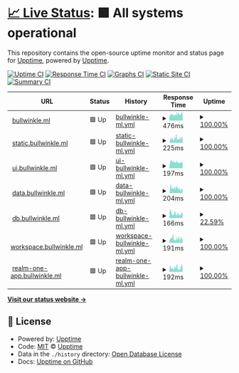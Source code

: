 # [📈 Live Status](https://monitor.bullwinkle.ml): <!--live status--> **🟩 All systems operational**

This repository contains the open-source uptime monitor and status page for [Upptime](https://upptime.js.org), powered by [Upptime](https://github.com/upptime/upptime).

[![Uptime CI](https://github.com/bullwinkle-org/monitor-uptime/workflows/Uptime%20CI/badge.svg)](https://github.com/upptime/upptime/actions?query=workflow%3A%22Uptime+CI%22)
[![Response Time CI](https://github.com/bullwinkle-org/monitor-uptime/workflows/Response%20Time%20CI/badge.svg)](https://github.com/upptime/upptime/actions?query=workflow%3A%22Response+Time+CI%22)
[![Graphs CI](https://github.com/bullwinkle-org/monitor-uptime/workflows/Graphs%20CI/badge.svg)](https://github.com/upptime/upptime/actions?query=workflow%3A%22Graphs+CI%22)
[![Static Site CI](https://github.com/bullwinkle-org/monitor-uptime/workflows/Static%20Site%20CI/badge.svg)](https://github.com/upptime/upptime/actions?query=workflow%3A%22Static+Site+CI%22)
[![Summary CI](https://github.com/bullwinkle-org/monitor-uptime/workflows/Summary%20CI/badge.svg)](https://github.com/upptime/upptime/actions?query=workflow%3A%22Summary+CI%22)

<!--start: status pages-->
<!-- This summary is generated by Upptime (https://github.com/upptime/upptime) -->
<!-- Do not edit this manually, your changes will be overwritten -->
<!-- prettier-ignore -->
| URL | Status | History | Response Time | Uptime |
| --- | ------ | ------- | ------------- | ------ |
| <img alt="" src="https://favicons.githubusercontent.com/bullwinkle.ml" height="13"> [bullwinkle.ml](https://bullwinkle.ml) | 🟩 Up | [bullwinkle-ml.yml](https://github.com/bullwinkle-org/monitor-uptime/commits/HEAD/history/bullwinkle-ml.yml) | <details><summary><img alt="Response time graph" src="./graphs/bullwinkle-ml/response-time-week.png" height="20"> 476ms</summary><br><a href="https://monitor.bullwinkle.ml/history/bullwinkle-ml"><img alt="Response time 476" src="https://img.shields.io/endpoint?url=https%3A%2F%2Fraw.githubusercontent.com%2Fbullwinkle-org%2Fmonitor-uptime%2FHEAD%2Fapi%2Fbullwinkle-ml%2Fresponse-time.json"></a><br><a href="https://monitor.bullwinkle.ml/history/bullwinkle-ml"><img alt="24-hour response time 476" src="https://img.shields.io/endpoint?url=https%3A%2F%2Fraw.githubusercontent.com%2Fbullwinkle-org%2Fmonitor-uptime%2FHEAD%2Fapi%2Fbullwinkle-ml%2Fresponse-time-day.json"></a><br><a href="https://monitor.bullwinkle.ml/history/bullwinkle-ml"><img alt="7-day response time 476" src="https://img.shields.io/endpoint?url=https%3A%2F%2Fraw.githubusercontent.com%2Fbullwinkle-org%2Fmonitor-uptime%2FHEAD%2Fapi%2Fbullwinkle-ml%2Fresponse-time-week.json"></a><br><a href="https://monitor.bullwinkle.ml/history/bullwinkle-ml"><img alt="30-day response time 476" src="https://img.shields.io/endpoint?url=https%3A%2F%2Fraw.githubusercontent.com%2Fbullwinkle-org%2Fmonitor-uptime%2FHEAD%2Fapi%2Fbullwinkle-ml%2Fresponse-time-month.json"></a><br><a href="https://monitor.bullwinkle.ml/history/bullwinkle-ml"><img alt="1-year response time 476" src="https://img.shields.io/endpoint?url=https%3A%2F%2Fraw.githubusercontent.com%2Fbullwinkle-org%2Fmonitor-uptime%2FHEAD%2Fapi%2Fbullwinkle-ml%2Fresponse-time-year.json"></a></details> | <details><summary><a href="https://monitor.bullwinkle.ml/history/bullwinkle-ml">100.00%</a></summary><a href="https://monitor.bullwinkle.ml/history/bullwinkle-ml"><img alt="All-time uptime 100.00%" src="https://img.shields.io/endpoint?url=https%3A%2F%2Fraw.githubusercontent.com%2Fbullwinkle-org%2Fmonitor-uptime%2FHEAD%2Fapi%2Fbullwinkle-ml%2Fuptime.json"></a><br><a href="https://monitor.bullwinkle.ml/history/bullwinkle-ml"><img alt="24-hour uptime 100.00%" src="https://img.shields.io/endpoint?url=https%3A%2F%2Fraw.githubusercontent.com%2Fbullwinkle-org%2Fmonitor-uptime%2FHEAD%2Fapi%2Fbullwinkle-ml%2Fuptime-day.json"></a><br><a href="https://monitor.bullwinkle.ml/history/bullwinkle-ml"><img alt="7-day uptime 100.00%" src="https://img.shields.io/endpoint?url=https%3A%2F%2Fraw.githubusercontent.com%2Fbullwinkle-org%2Fmonitor-uptime%2FHEAD%2Fapi%2Fbullwinkle-ml%2Fuptime-week.json"></a><br><a href="https://monitor.bullwinkle.ml/history/bullwinkle-ml"><img alt="30-day uptime 100.00%" src="https://img.shields.io/endpoint?url=https%3A%2F%2Fraw.githubusercontent.com%2Fbullwinkle-org%2Fmonitor-uptime%2FHEAD%2Fapi%2Fbullwinkle-ml%2Fuptime-month.json"></a><br><a href="https://monitor.bullwinkle.ml/history/bullwinkle-ml"><img alt="1-year uptime 100.00%" src="https://img.shields.io/endpoint?url=https%3A%2F%2Fraw.githubusercontent.com%2Fbullwinkle-org%2Fmonitor-uptime%2FHEAD%2Fapi%2Fbullwinkle-ml%2Fuptime-year.json"></a></details>
| <img alt="" src="https://favicons.githubusercontent.com/static.bullwinkle.ml" height="13"> [static.bullwinkle.ml](https://static.bullwinkle.ml) | 🟩 Up | [static-bullwinkle-ml.yml](https://github.com/bullwinkle-org/monitor-uptime/commits/HEAD/history/static-bullwinkle-ml.yml) | <details><summary><img alt="Response time graph" src="./graphs/static-bullwinkle-ml/response-time-week.png" height="20"> 225ms</summary><br><a href="https://monitor.bullwinkle.ml/history/static-bullwinkle-ml"><img alt="Response time 225" src="https://img.shields.io/endpoint?url=https%3A%2F%2Fraw.githubusercontent.com%2Fbullwinkle-org%2Fmonitor-uptime%2FHEAD%2Fapi%2Fstatic-bullwinkle-ml%2Fresponse-time.json"></a><br><a href="https://monitor.bullwinkle.ml/history/static-bullwinkle-ml"><img alt="24-hour response time 228" src="https://img.shields.io/endpoint?url=https%3A%2F%2Fraw.githubusercontent.com%2Fbullwinkle-org%2Fmonitor-uptime%2FHEAD%2Fapi%2Fstatic-bullwinkle-ml%2Fresponse-time-day.json"></a><br><a href="https://monitor.bullwinkle.ml/history/static-bullwinkle-ml"><img alt="7-day response time 225" src="https://img.shields.io/endpoint?url=https%3A%2F%2Fraw.githubusercontent.com%2Fbullwinkle-org%2Fmonitor-uptime%2FHEAD%2Fapi%2Fstatic-bullwinkle-ml%2Fresponse-time-week.json"></a><br><a href="https://monitor.bullwinkle.ml/history/static-bullwinkle-ml"><img alt="30-day response time 225" src="https://img.shields.io/endpoint?url=https%3A%2F%2Fraw.githubusercontent.com%2Fbullwinkle-org%2Fmonitor-uptime%2FHEAD%2Fapi%2Fstatic-bullwinkle-ml%2Fresponse-time-month.json"></a><br><a href="https://monitor.bullwinkle.ml/history/static-bullwinkle-ml"><img alt="1-year response time 225" src="https://img.shields.io/endpoint?url=https%3A%2F%2Fraw.githubusercontent.com%2Fbullwinkle-org%2Fmonitor-uptime%2FHEAD%2Fapi%2Fstatic-bullwinkle-ml%2Fresponse-time-year.json"></a></details> | <details><summary><a href="https://monitor.bullwinkle.ml/history/static-bullwinkle-ml">100.00%</a></summary><a href="https://monitor.bullwinkle.ml/history/static-bullwinkle-ml"><img alt="All-time uptime 100.00%" src="https://img.shields.io/endpoint?url=https%3A%2F%2Fraw.githubusercontent.com%2Fbullwinkle-org%2Fmonitor-uptime%2FHEAD%2Fapi%2Fstatic-bullwinkle-ml%2Fuptime.json"></a><br><a href="https://monitor.bullwinkle.ml/history/static-bullwinkle-ml"><img alt="24-hour uptime 100.00%" src="https://img.shields.io/endpoint?url=https%3A%2F%2Fraw.githubusercontent.com%2Fbullwinkle-org%2Fmonitor-uptime%2FHEAD%2Fapi%2Fstatic-bullwinkle-ml%2Fuptime-day.json"></a><br><a href="https://monitor.bullwinkle.ml/history/static-bullwinkle-ml"><img alt="7-day uptime 100.00%" src="https://img.shields.io/endpoint?url=https%3A%2F%2Fraw.githubusercontent.com%2Fbullwinkle-org%2Fmonitor-uptime%2FHEAD%2Fapi%2Fstatic-bullwinkle-ml%2Fuptime-week.json"></a><br><a href="https://monitor.bullwinkle.ml/history/static-bullwinkle-ml"><img alt="30-day uptime 100.00%" src="https://img.shields.io/endpoint?url=https%3A%2F%2Fraw.githubusercontent.com%2Fbullwinkle-org%2Fmonitor-uptime%2FHEAD%2Fapi%2Fstatic-bullwinkle-ml%2Fuptime-month.json"></a><br><a href="https://monitor.bullwinkle.ml/history/static-bullwinkle-ml"><img alt="1-year uptime 100.00%" src="https://img.shields.io/endpoint?url=https%3A%2F%2Fraw.githubusercontent.com%2Fbullwinkle-org%2Fmonitor-uptime%2FHEAD%2Fapi%2Fstatic-bullwinkle-ml%2Fuptime-year.json"></a></details>
| <img alt="" src="https://favicons.githubusercontent.com/ui.bullwinkle.ml" height="13"> [ui.bullwinkle.ml](https://ui.bullwinkle.ml) | 🟩 Up | [ui-bullwinkle-ml.yml](https://github.com/bullwinkle-org/monitor-uptime/commits/HEAD/history/ui-bullwinkle-ml.yml) | <details><summary><img alt="Response time graph" src="./graphs/ui-bullwinkle-ml/response-time-week.png" height="20"> 197ms</summary><br><a href="https://monitor.bullwinkle.ml/history/ui-bullwinkle-ml"><img alt="Response time 197" src="https://img.shields.io/endpoint?url=https%3A%2F%2Fraw.githubusercontent.com%2Fbullwinkle-org%2Fmonitor-uptime%2FHEAD%2Fapi%2Fui-bullwinkle-ml%2Fresponse-time.json"></a><br><a href="https://monitor.bullwinkle.ml/history/ui-bullwinkle-ml"><img alt="24-hour response time 190" src="https://img.shields.io/endpoint?url=https%3A%2F%2Fraw.githubusercontent.com%2Fbullwinkle-org%2Fmonitor-uptime%2FHEAD%2Fapi%2Fui-bullwinkle-ml%2Fresponse-time-day.json"></a><br><a href="https://monitor.bullwinkle.ml/history/ui-bullwinkle-ml"><img alt="7-day response time 197" src="https://img.shields.io/endpoint?url=https%3A%2F%2Fraw.githubusercontent.com%2Fbullwinkle-org%2Fmonitor-uptime%2FHEAD%2Fapi%2Fui-bullwinkle-ml%2Fresponse-time-week.json"></a><br><a href="https://monitor.bullwinkle.ml/history/ui-bullwinkle-ml"><img alt="30-day response time 197" src="https://img.shields.io/endpoint?url=https%3A%2F%2Fraw.githubusercontent.com%2Fbullwinkle-org%2Fmonitor-uptime%2FHEAD%2Fapi%2Fui-bullwinkle-ml%2Fresponse-time-month.json"></a><br><a href="https://monitor.bullwinkle.ml/history/ui-bullwinkle-ml"><img alt="1-year response time 197" src="https://img.shields.io/endpoint?url=https%3A%2F%2Fraw.githubusercontent.com%2Fbullwinkle-org%2Fmonitor-uptime%2FHEAD%2Fapi%2Fui-bullwinkle-ml%2Fresponse-time-year.json"></a></details> | <details><summary><a href="https://monitor.bullwinkle.ml/history/ui-bullwinkle-ml">100.00%</a></summary><a href="https://monitor.bullwinkle.ml/history/ui-bullwinkle-ml"><img alt="All-time uptime 100.00%" src="https://img.shields.io/endpoint?url=https%3A%2F%2Fraw.githubusercontent.com%2Fbullwinkle-org%2Fmonitor-uptime%2FHEAD%2Fapi%2Fui-bullwinkle-ml%2Fuptime.json"></a><br><a href="https://monitor.bullwinkle.ml/history/ui-bullwinkle-ml"><img alt="24-hour uptime 100.00%" src="https://img.shields.io/endpoint?url=https%3A%2F%2Fraw.githubusercontent.com%2Fbullwinkle-org%2Fmonitor-uptime%2FHEAD%2Fapi%2Fui-bullwinkle-ml%2Fuptime-day.json"></a><br><a href="https://monitor.bullwinkle.ml/history/ui-bullwinkle-ml"><img alt="7-day uptime 100.00%" src="https://img.shields.io/endpoint?url=https%3A%2F%2Fraw.githubusercontent.com%2Fbullwinkle-org%2Fmonitor-uptime%2FHEAD%2Fapi%2Fui-bullwinkle-ml%2Fuptime-week.json"></a><br><a href="https://monitor.bullwinkle.ml/history/ui-bullwinkle-ml"><img alt="30-day uptime 100.00%" src="https://img.shields.io/endpoint?url=https%3A%2F%2Fraw.githubusercontent.com%2Fbullwinkle-org%2Fmonitor-uptime%2FHEAD%2Fapi%2Fui-bullwinkle-ml%2Fuptime-month.json"></a><br><a href="https://monitor.bullwinkle.ml/history/ui-bullwinkle-ml"><img alt="1-year uptime 100.00%" src="https://img.shields.io/endpoint?url=https%3A%2F%2Fraw.githubusercontent.com%2Fbullwinkle-org%2Fmonitor-uptime%2FHEAD%2Fapi%2Fui-bullwinkle-ml%2Fuptime-year.json"></a></details>
| <img alt="" src="https://favicons.githubusercontent.com/data.bullwinkle.ml" height="13"> [data.bullwinkle.ml](https://data.bullwinkle.ml) | 🟩 Up | [data-bullwinkle-ml.yml](https://github.com/bullwinkle-org/monitor-uptime/commits/HEAD/history/data-bullwinkle-ml.yml) | <details><summary><img alt="Response time graph" src="./graphs/data-bullwinkle-ml/response-time-week.png" height="20"> 204ms</summary><br><a href="https://monitor.bullwinkle.ml/history/data-bullwinkle-ml"><img alt="Response time 204" src="https://img.shields.io/endpoint?url=https%3A%2F%2Fraw.githubusercontent.com%2Fbullwinkle-org%2Fmonitor-uptime%2FHEAD%2Fapi%2Fdata-bullwinkle-ml%2Fresponse-time.json"></a><br><a href="https://monitor.bullwinkle.ml/history/data-bullwinkle-ml"><img alt="24-hour response time 194" src="https://img.shields.io/endpoint?url=https%3A%2F%2Fraw.githubusercontent.com%2Fbullwinkle-org%2Fmonitor-uptime%2FHEAD%2Fapi%2Fdata-bullwinkle-ml%2Fresponse-time-day.json"></a><br><a href="https://monitor.bullwinkle.ml/history/data-bullwinkle-ml"><img alt="7-day response time 204" src="https://img.shields.io/endpoint?url=https%3A%2F%2Fraw.githubusercontent.com%2Fbullwinkle-org%2Fmonitor-uptime%2FHEAD%2Fapi%2Fdata-bullwinkle-ml%2Fresponse-time-week.json"></a><br><a href="https://monitor.bullwinkle.ml/history/data-bullwinkle-ml"><img alt="30-day response time 204" src="https://img.shields.io/endpoint?url=https%3A%2F%2Fraw.githubusercontent.com%2Fbullwinkle-org%2Fmonitor-uptime%2FHEAD%2Fapi%2Fdata-bullwinkle-ml%2Fresponse-time-month.json"></a><br><a href="https://monitor.bullwinkle.ml/history/data-bullwinkle-ml"><img alt="1-year response time 204" src="https://img.shields.io/endpoint?url=https%3A%2F%2Fraw.githubusercontent.com%2Fbullwinkle-org%2Fmonitor-uptime%2FHEAD%2Fapi%2Fdata-bullwinkle-ml%2Fresponse-time-year.json"></a></details> | <details><summary><a href="https://monitor.bullwinkle.ml/history/data-bullwinkle-ml">100.00%</a></summary><a href="https://monitor.bullwinkle.ml/history/data-bullwinkle-ml"><img alt="All-time uptime 100.00%" src="https://img.shields.io/endpoint?url=https%3A%2F%2Fraw.githubusercontent.com%2Fbullwinkle-org%2Fmonitor-uptime%2FHEAD%2Fapi%2Fdata-bullwinkle-ml%2Fuptime.json"></a><br><a href="https://monitor.bullwinkle.ml/history/data-bullwinkle-ml"><img alt="24-hour uptime 100.00%" src="https://img.shields.io/endpoint?url=https%3A%2F%2Fraw.githubusercontent.com%2Fbullwinkle-org%2Fmonitor-uptime%2FHEAD%2Fapi%2Fdata-bullwinkle-ml%2Fuptime-day.json"></a><br><a href="https://monitor.bullwinkle.ml/history/data-bullwinkle-ml"><img alt="7-day uptime 100.00%" src="https://img.shields.io/endpoint?url=https%3A%2F%2Fraw.githubusercontent.com%2Fbullwinkle-org%2Fmonitor-uptime%2FHEAD%2Fapi%2Fdata-bullwinkle-ml%2Fuptime-week.json"></a><br><a href="https://monitor.bullwinkle.ml/history/data-bullwinkle-ml"><img alt="30-day uptime 100.00%" src="https://img.shields.io/endpoint?url=https%3A%2F%2Fraw.githubusercontent.com%2Fbullwinkle-org%2Fmonitor-uptime%2FHEAD%2Fapi%2Fdata-bullwinkle-ml%2Fuptime-month.json"></a><br><a href="https://monitor.bullwinkle.ml/history/data-bullwinkle-ml"><img alt="1-year uptime 100.00%" src="https://img.shields.io/endpoint?url=https%3A%2F%2Fraw.githubusercontent.com%2Fbullwinkle-org%2Fmonitor-uptime%2FHEAD%2Fapi%2Fdata-bullwinkle-ml%2Fuptime-year.json"></a></details>
| <img alt="" src="https://favicons.githubusercontent.com/db.bullwinkle.ml" height="13"> [db.bullwinkle.ml](https://db.bullwinkle.ml) | 🟩 Up | [db-bullwinkle-ml.yml](https://github.com/bullwinkle-org/monitor-uptime/commits/HEAD/history/db-bullwinkle-ml.yml) | <details><summary><img alt="Response time graph" src="./graphs/db-bullwinkle-ml/response-time-week.png" height="20"> 166ms</summary><br><a href="https://monitor.bullwinkle.ml/history/db-bullwinkle-ml"><img alt="Response time 166" src="https://img.shields.io/endpoint?url=https%3A%2F%2Fraw.githubusercontent.com%2Fbullwinkle-org%2Fmonitor-uptime%2FHEAD%2Fapi%2Fdb-bullwinkle-ml%2Fresponse-time.json"></a><br><a href="https://monitor.bullwinkle.ml/history/db-bullwinkle-ml"><img alt="24-hour response time 166" src="https://img.shields.io/endpoint?url=https%3A%2F%2Fraw.githubusercontent.com%2Fbullwinkle-org%2Fmonitor-uptime%2FHEAD%2Fapi%2Fdb-bullwinkle-ml%2Fresponse-time-day.json"></a><br><a href="https://monitor.bullwinkle.ml/history/db-bullwinkle-ml"><img alt="7-day response time 166" src="https://img.shields.io/endpoint?url=https%3A%2F%2Fraw.githubusercontent.com%2Fbullwinkle-org%2Fmonitor-uptime%2FHEAD%2Fapi%2Fdb-bullwinkle-ml%2Fresponse-time-week.json"></a><br><a href="https://monitor.bullwinkle.ml/history/db-bullwinkle-ml"><img alt="30-day response time 166" src="https://img.shields.io/endpoint?url=https%3A%2F%2Fraw.githubusercontent.com%2Fbullwinkle-org%2Fmonitor-uptime%2FHEAD%2Fapi%2Fdb-bullwinkle-ml%2Fresponse-time-month.json"></a><br><a href="https://monitor.bullwinkle.ml/history/db-bullwinkle-ml"><img alt="1-year response time 166" src="https://img.shields.io/endpoint?url=https%3A%2F%2Fraw.githubusercontent.com%2Fbullwinkle-org%2Fmonitor-uptime%2FHEAD%2Fapi%2Fdb-bullwinkle-ml%2Fresponse-time-year.json"></a></details> | <details><summary><a href="https://monitor.bullwinkle.ml/history/db-bullwinkle-ml">22.59%</a></summary><a href="https://monitor.bullwinkle.ml/history/db-bullwinkle-ml"><img alt="All-time uptime 22.59%" src="https://img.shields.io/endpoint?url=https%3A%2F%2Fraw.githubusercontent.com%2Fbullwinkle-org%2Fmonitor-uptime%2FHEAD%2Fapi%2Fdb-bullwinkle-ml%2Fuptime.json"></a><br><a href="https://monitor.bullwinkle.ml/history/db-bullwinkle-ml"><img alt="24-hour uptime 43.08%" src="https://img.shields.io/endpoint?url=https%3A%2F%2Fraw.githubusercontent.com%2Fbullwinkle-org%2Fmonitor-uptime%2FHEAD%2Fapi%2Fdb-bullwinkle-ml%2Fuptime-day.json"></a><br><a href="https://monitor.bullwinkle.ml/history/db-bullwinkle-ml"><img alt="7-day uptime 22.59%" src="https://img.shields.io/endpoint?url=https%3A%2F%2Fraw.githubusercontent.com%2Fbullwinkle-org%2Fmonitor-uptime%2FHEAD%2Fapi%2Fdb-bullwinkle-ml%2Fuptime-week.json"></a><br><a href="https://monitor.bullwinkle.ml/history/db-bullwinkle-ml"><img alt="30-day uptime 22.59%" src="https://img.shields.io/endpoint?url=https%3A%2F%2Fraw.githubusercontent.com%2Fbullwinkle-org%2Fmonitor-uptime%2FHEAD%2Fapi%2Fdb-bullwinkle-ml%2Fuptime-month.json"></a><br><a href="https://monitor.bullwinkle.ml/history/db-bullwinkle-ml"><img alt="1-year uptime 22.59%" src="https://img.shields.io/endpoint?url=https%3A%2F%2Fraw.githubusercontent.com%2Fbullwinkle-org%2Fmonitor-uptime%2FHEAD%2Fapi%2Fdb-bullwinkle-ml%2Fuptime-year.json"></a></details>
| <img alt="" src="https://favicons.githubusercontent.com/workspace.bullwinkle.ml" height="13"> [workspace.bullwinkle.ml](https://workspace.bullwinkle.ml) | 🟩 Up | [workspace-bullwinkle-ml.yml](https://github.com/bullwinkle-org/monitor-uptime/commits/HEAD/history/workspace-bullwinkle-ml.yml) | <details><summary><img alt="Response time graph" src="./graphs/workspace-bullwinkle-ml/response-time-week.png" height="20"> 191ms</summary><br><a href="https://monitor.bullwinkle.ml/history/workspace-bullwinkle-ml"><img alt="Response time 191" src="https://img.shields.io/endpoint?url=https%3A%2F%2Fraw.githubusercontent.com%2Fbullwinkle-org%2Fmonitor-uptime%2FHEAD%2Fapi%2Fworkspace-bullwinkle-ml%2Fresponse-time.json"></a><br><a href="https://monitor.bullwinkle.ml/history/workspace-bullwinkle-ml"><img alt="24-hour response time 189" src="https://img.shields.io/endpoint?url=https%3A%2F%2Fraw.githubusercontent.com%2Fbullwinkle-org%2Fmonitor-uptime%2FHEAD%2Fapi%2Fworkspace-bullwinkle-ml%2Fresponse-time-day.json"></a><br><a href="https://monitor.bullwinkle.ml/history/workspace-bullwinkle-ml"><img alt="7-day response time 191" src="https://img.shields.io/endpoint?url=https%3A%2F%2Fraw.githubusercontent.com%2Fbullwinkle-org%2Fmonitor-uptime%2FHEAD%2Fapi%2Fworkspace-bullwinkle-ml%2Fresponse-time-week.json"></a><br><a href="https://monitor.bullwinkle.ml/history/workspace-bullwinkle-ml"><img alt="30-day response time 191" src="https://img.shields.io/endpoint?url=https%3A%2F%2Fraw.githubusercontent.com%2Fbullwinkle-org%2Fmonitor-uptime%2FHEAD%2Fapi%2Fworkspace-bullwinkle-ml%2Fresponse-time-month.json"></a><br><a href="https://monitor.bullwinkle.ml/history/workspace-bullwinkle-ml"><img alt="1-year response time 191" src="https://img.shields.io/endpoint?url=https%3A%2F%2Fraw.githubusercontent.com%2Fbullwinkle-org%2Fmonitor-uptime%2FHEAD%2Fapi%2Fworkspace-bullwinkle-ml%2Fresponse-time-year.json"></a></details> | <details><summary><a href="https://monitor.bullwinkle.ml/history/workspace-bullwinkle-ml">100.00%</a></summary><a href="https://monitor.bullwinkle.ml/history/workspace-bullwinkle-ml"><img alt="All-time uptime 100.00%" src="https://img.shields.io/endpoint?url=https%3A%2F%2Fraw.githubusercontent.com%2Fbullwinkle-org%2Fmonitor-uptime%2FHEAD%2Fapi%2Fworkspace-bullwinkle-ml%2Fuptime.json"></a><br><a href="https://monitor.bullwinkle.ml/history/workspace-bullwinkle-ml"><img alt="24-hour uptime 100.00%" src="https://img.shields.io/endpoint?url=https%3A%2F%2Fraw.githubusercontent.com%2Fbullwinkle-org%2Fmonitor-uptime%2FHEAD%2Fapi%2Fworkspace-bullwinkle-ml%2Fuptime-day.json"></a><br><a href="https://monitor.bullwinkle.ml/history/workspace-bullwinkle-ml"><img alt="7-day uptime 100.00%" src="https://img.shields.io/endpoint?url=https%3A%2F%2Fraw.githubusercontent.com%2Fbullwinkle-org%2Fmonitor-uptime%2FHEAD%2Fapi%2Fworkspace-bullwinkle-ml%2Fuptime-week.json"></a><br><a href="https://monitor.bullwinkle.ml/history/workspace-bullwinkle-ml"><img alt="30-day uptime 100.00%" src="https://img.shields.io/endpoint?url=https%3A%2F%2Fraw.githubusercontent.com%2Fbullwinkle-org%2Fmonitor-uptime%2FHEAD%2Fapi%2Fworkspace-bullwinkle-ml%2Fuptime-month.json"></a><br><a href="https://monitor.bullwinkle.ml/history/workspace-bullwinkle-ml"><img alt="1-year uptime 100.00%" src="https://img.shields.io/endpoint?url=https%3A%2F%2Fraw.githubusercontent.com%2Fbullwinkle-org%2Fmonitor-uptime%2FHEAD%2Fapi%2Fworkspace-bullwinkle-ml%2Fuptime-year.json"></a></details>
| <img alt="" src="https://favicons.githubusercontent.com/realm-one-app.bullwinkle.ml" height="13"> [realm-one-app.bullwinkle.ml](https://realm-one-app.bullwinkle.ml) | 🟩 Up | [realm-one-app-bullwinkle-ml.yml](https://github.com/bullwinkle-org/monitor-uptime/commits/HEAD/history/realm-one-app-bullwinkle-ml.yml) | <details><summary><img alt="Response time graph" src="./graphs/realm-one-app-bullwinkle-ml/response-time-week.png" height="20"> 192ms</summary><br><a href="https://monitor.bullwinkle.ml/history/realm-one-app-bullwinkle-ml"><img alt="Response time 192" src="https://img.shields.io/endpoint?url=https%3A%2F%2Fraw.githubusercontent.com%2Fbullwinkle-org%2Fmonitor-uptime%2FHEAD%2Fapi%2Frealm-one-app-bullwinkle-ml%2Fresponse-time.json"></a><br><a href="https://monitor.bullwinkle.ml/history/realm-one-app-bullwinkle-ml"><img alt="24-hour response time 192" src="https://img.shields.io/endpoint?url=https%3A%2F%2Fraw.githubusercontent.com%2Fbullwinkle-org%2Fmonitor-uptime%2FHEAD%2Fapi%2Frealm-one-app-bullwinkle-ml%2Fresponse-time-day.json"></a><br><a href="https://monitor.bullwinkle.ml/history/realm-one-app-bullwinkle-ml"><img alt="7-day response time 192" src="https://img.shields.io/endpoint?url=https%3A%2F%2Fraw.githubusercontent.com%2Fbullwinkle-org%2Fmonitor-uptime%2FHEAD%2Fapi%2Frealm-one-app-bullwinkle-ml%2Fresponse-time-week.json"></a><br><a href="https://monitor.bullwinkle.ml/history/realm-one-app-bullwinkle-ml"><img alt="30-day response time 192" src="https://img.shields.io/endpoint?url=https%3A%2F%2Fraw.githubusercontent.com%2Fbullwinkle-org%2Fmonitor-uptime%2FHEAD%2Fapi%2Frealm-one-app-bullwinkle-ml%2Fresponse-time-month.json"></a><br><a href="https://monitor.bullwinkle.ml/history/realm-one-app-bullwinkle-ml"><img alt="1-year response time 192" src="https://img.shields.io/endpoint?url=https%3A%2F%2Fraw.githubusercontent.com%2Fbullwinkle-org%2Fmonitor-uptime%2FHEAD%2Fapi%2Frealm-one-app-bullwinkle-ml%2Fresponse-time-year.json"></a></details> | <details><summary><a href="https://monitor.bullwinkle.ml/history/realm-one-app-bullwinkle-ml">100.00%</a></summary><a href="https://monitor.bullwinkle.ml/history/realm-one-app-bullwinkle-ml"><img alt="All-time uptime 100.00%" src="https://img.shields.io/endpoint?url=https%3A%2F%2Fraw.githubusercontent.com%2Fbullwinkle-org%2Fmonitor-uptime%2FHEAD%2Fapi%2Frealm-one-app-bullwinkle-ml%2Fuptime.json"></a><br><a href="https://monitor.bullwinkle.ml/history/realm-one-app-bullwinkle-ml"><img alt="24-hour uptime 100.00%" src="https://img.shields.io/endpoint?url=https%3A%2F%2Fraw.githubusercontent.com%2Fbullwinkle-org%2Fmonitor-uptime%2FHEAD%2Fapi%2Frealm-one-app-bullwinkle-ml%2Fuptime-day.json"></a><br><a href="https://monitor.bullwinkle.ml/history/realm-one-app-bullwinkle-ml"><img alt="7-day uptime 100.00%" src="https://img.shields.io/endpoint?url=https%3A%2F%2Fraw.githubusercontent.com%2Fbullwinkle-org%2Fmonitor-uptime%2FHEAD%2Fapi%2Frealm-one-app-bullwinkle-ml%2Fuptime-week.json"></a><br><a href="https://monitor.bullwinkle.ml/history/realm-one-app-bullwinkle-ml"><img alt="30-day uptime 100.00%" src="https://img.shields.io/endpoint?url=https%3A%2F%2Fraw.githubusercontent.com%2Fbullwinkle-org%2Fmonitor-uptime%2FHEAD%2Fapi%2Frealm-one-app-bullwinkle-ml%2Fuptime-month.json"></a><br><a href="https://monitor.bullwinkle.ml/history/realm-one-app-bullwinkle-ml"><img alt="1-year uptime 100.00%" src="https://img.shields.io/endpoint?url=https%3A%2F%2Fraw.githubusercontent.com%2Fbullwinkle-org%2Fmonitor-uptime%2FHEAD%2Fapi%2Frealm-one-app-bullwinkle-ml%2Fuptime-year.json"></a></details>

<!--end: status pages-->

[**Visit our status website →**](https://monitor.bullwinkle.ml)

## 📄 License

- Powered by: [Upptime](https://github.com/upptime/upptime)
- Code: [MIT](./LICENSE) © [Upptime](https://upptime.js.org)
- Data in the `./history` directory: [Open Database License](https://opendatacommons.org/licenses/odbl/1-0/)
- Docs: [Upptime on GitHub](https://upptime.js.org/docs/)

